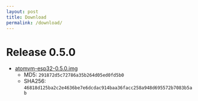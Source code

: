 ```yaml
---
layout: post
title: Download
permalink: /download/
---
```


# Release 0.5.0

* [atomvm-esp32-0.5.0.img](https://atomvm.net/downloads/atomvm-esp32-0.5.0.img)
    * MD5: `291872d5c72786a35b264d05ed0fd5b0`
    * SHA256: `46818d125ba2c2e4636be7e6dcdac914baa36facc258a948d695572b7083b5ab`

